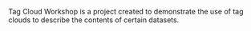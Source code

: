 Tag Cloud Workshop is a project created to demonstrate the use of tag clouds to describe the contents of certain datasets.
